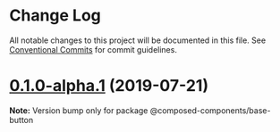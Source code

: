 # Change Log

All notable changes to this project will be documented in this file.
See [Conventional Commits](https://conventionalcommits.org) for commit guidelines.

# [0.1.0-alpha.1](https://github.com/composed-components/composed-components/compare/@composed-components/base-button@0.1.0-alpha.0...@composed-components/base-button@0.1.0-alpha.1) (2019-07-21)

**Note:** Version bump only for package @composed-components/base-button
